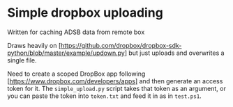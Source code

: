 # Simple dropbox uploading

Written for caching ADSB data from remote box

Draws heavily on [https://github.com/dropbox/dropbox-sdk-python/blob/master/example/updown.py] 
but just uploads and overwrites a single file.

Need to create a scoped DropBox app following [https://www.dropbox.com/developers/apps] and then generate an access token for it.
The `simple_upload.py` script takes that token as an argument, or you can paste the token into `token.txt` and feed it in as in `test.ps1`.
